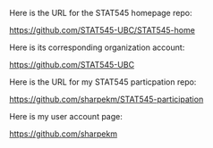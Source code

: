 Here is the URL for the STAT545 homepage repo:

https://github.com/STAT545-UBC/STAT545-home

Here is its corresponding organization account:

https://github.com/STAT545-UBC

Here is the URL for my STAT545 particpation repo:

https://github.com/sharpekm/STAT545-participation

Here is my user account page: 

https://github.com/sharpekm
